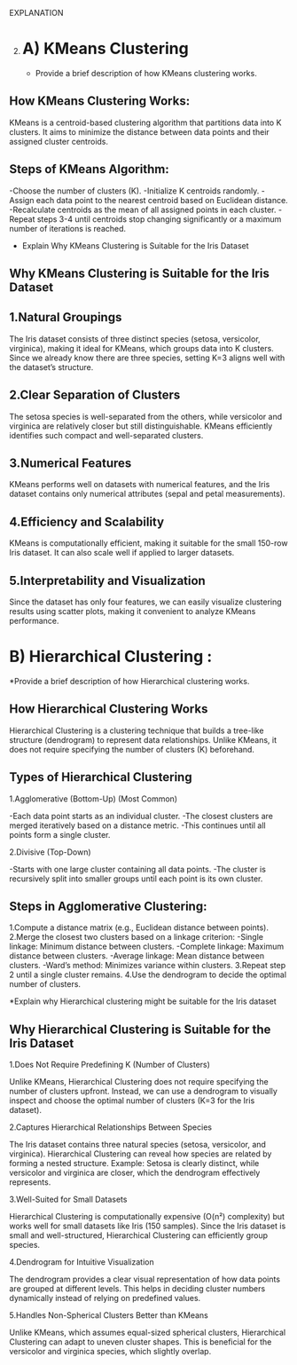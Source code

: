 EXPLANATION

2. A) KMeans Clustering 
   ======================
   
   * Provide a brief description of how KMeans clustering works.

How KMeans Clustering Works: 
--------------------------
KMeans is a centroid-based clustering algorithm that partitions data into K clusters. It aims to minimize the distance between data points and their assigned cluster centroids.


Steps of KMeans Algorithm:
--------------
-Choose the number of clusters (K).
-Initialize K centroids randomly.
-Assign each data point to the nearest centroid based on Euclidean distance.
-Recalculate centroids as the mean of all assigned points in each cluster.
-Repeat steps 3-4 until centroids stop changing significantly or a maximum number of iterations is reached.

* Explain Why KMeans Clustering is Suitable for the Iris Dataset

Why KMeans Clustering is Suitable for the Iris Dataset
-------------------------------------------------
1.Natural Groupings
------------------------
The Iris dataset consists of three distinct species (setosa, versicolor, virginica), making it ideal for KMeans, which groups data into K clusters.
Since we already know there are three species, setting K=3 aligns well with the dataset’s structure.

2.Clear Separation of Clusters
-------------------------
The setosa species is well-separated from the others, while versicolor and virginica are relatively closer but still distinguishable.
KMeans efficiently identifies such compact and well-separated clusters.

3.Numerical Features
------------------
KMeans performs well on datasets with numerical features, and the Iris dataset contains only numerical attributes (sepal and petal measurements).

4.Efficiency and Scalability
--------------------
KMeans is computationally efficient, making it suitable for the small 150-row Iris dataset.
It can also scale well if applied to larger datasets.

5.Interpretability and Visualization
------------------------
Since the dataset has only four features, we can easily visualize clustering results using scatter plots, making it convenient to analyze KMeans performance.

B) Hierarchical Clustering :
=============================

*Provide a brief description of how Hierarchical clustering works. 

How Hierarchical Clustering Works
-------------
Hierarchical Clustering is a clustering technique that builds a tree-like structure (dendrogram) to represent data relationships. Unlike KMeans, it does not require specifying the number of clusters (K) beforehand.

Types of Hierarchical Clustering
---------------
1.Agglomerative (Bottom-Up) (Most Common)

-Each data point starts as an individual cluster.
-The closest clusters are merged iteratively based on a distance metric.
-This continues until all points form a single cluster.

2.Divisive (Top-Down)

-Starts with one large cluster containing all data points.
-The cluster is recursively split into smaller groups until each point is its own cluster.

Steps in Agglomerative Clustering:
------------------
1.Compute a distance matrix (e.g., Euclidean distance between points).
2.Merge the closest two clusters based on a linkage criterion:
-Single linkage: Minimum distance between clusters.
-Complete linkage: Maximum distance between clusters.
-Average linkage: Mean distance between clusters.
-Ward’s method: Minimizes variance within clusters.
3.Repeat step 2 until a single cluster remains.
4.Use the dendrogram to decide the optimal number of clusters.

*Explain why Hierarchical clustering might be suitable for the Iris dataset

Why Hierarchical Clustering is Suitable for the Iris Dataset
------------------------
1.Does Not Require Predefining K (Number of Clusters)

Unlike KMeans, Hierarchical Clustering does not require specifying the number of clusters upfront.
Instead, we can use a dendrogram to visually inspect and choose the optimal number of clusters (K=3 for the Iris dataset).

2.Captures Hierarchical Relationships Between Species

The Iris dataset contains three natural species (setosa, versicolor, and virginica).
Hierarchical Clustering can reveal how species are related by forming a nested structure.
Example: Setosa is clearly distinct, while versicolor and virginica are closer, which the dendrogram effectively represents.

3.Well-Suited for Small Datasets

Hierarchical Clustering is computationally expensive (O(n²) complexity) but works well for small datasets like Iris (150 samples).
Since the Iris dataset is small and well-structured, Hierarchical Clustering can efficiently group species.

4.Dendrogram for Intuitive Visualization

The dendrogram provides a clear visual representation of how data points are grouped at different levels.
This helps in deciding cluster numbers dynamically instead of relying on predefined values.

5.Handles Non-Spherical Clusters Better than KMeans

Unlike KMeans, which assumes equal-sized spherical clusters, Hierarchical Clustering can adapt to uneven cluster shapes.
This is beneficial for the versicolor and virginica species, which slightly overlap.
   
